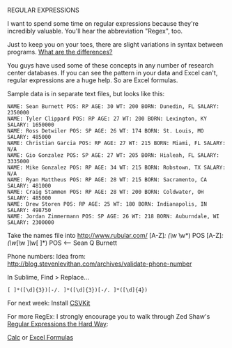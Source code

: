 REGULAR EXPRESSIONS

I want to spend some time on regular expressions because they're incredibly valuable. You'll hear the abbreviation "Regex", too. 

Just to keep you on your toes, there are slight variations in syntax between programs. [What are the differences?](http://www.regular-expressions.info/refflavors.html)

You guys have used some of these concepts in any number of research center databases. If you can see the pattern in your data and Excel can't, regular expressions are a huge help. So are Excel formulas.

Sample data is in separate text files, but looks like this:

    NAME: Sean Burnett POS: RP AGE: 30 WT: 200 BORN: Dunedin, FL SALARY: 2350000
    NAME: Tyler Clippard POS: RP AGE: 27 WT: 200 BORN: Lexington, KY SALARY: 1650000
    NAME: Ross Detwiler POS: SP AGE: 26 WT: 174 BORN: St. Louis, MO SALARY: 485000
    NAME: Christian Garcia POS: RP AGE: 27 WT: 215 BORN: Miami, FL SALARY: N/A
    NAME: Gio Gonzalez POS: SP AGE: 27 WT: 205 BORN: Hialeah, FL SALARY: 3335000
    NAME: Mike Gonzalez POS: RP AGE: 34 WT: 215 BORN: Robstown, TX SALARY: N/A
    NAME: Ryan Mattheus POS: RP AGE: 28 WT: 215 BORN: Sacramento, CA SALARY: 481000
    NAME: Craig Stammen POS: RP AGE: 28 WT: 200 BORN: Coldwater, OH SALARY: 485000
    NAME: Drew Storen POS: RP AGE: 25 WT: 180 BORN: Indianapolis, IN SALARY: 498750
    NAME: Jordan Zimmermann POS: SP AGE: 26 WT: 218 BORN: Auburndale, WI SALARY: 2300000

Take the names file into http://www.rubular.com/
    [A-Z]*: (\w* \w*) POS
    [A-Z]*: (\w*[\w ]*\w*[ ]*) POS <-- Sean Q Burnett

Phone numbers:
Idea from: http://blog.stevenlevithan.com/archives/validate-phone-number

In Sublime, Find > Replace...

    [ ]*([\d]{3})[-/. ]*([\d]{3})[-/. ]*([\d]{4})

For next week: Install [CSVKit](http://csvkit.readthedocs.org/en/latest/tutorial/examining_the_data.html)

For more RegEx: I strongly encourage you to walk through Zed Shaw's [Regular Expressions the Hard Way](http://regex.learncodethehardway.org/): 


[Calc](https://help.libreoffice.org/Calc/Functions_by_Category) or [Excel Formulas](http://office.microsoft.com/en-us/excel-help/excel-func)
